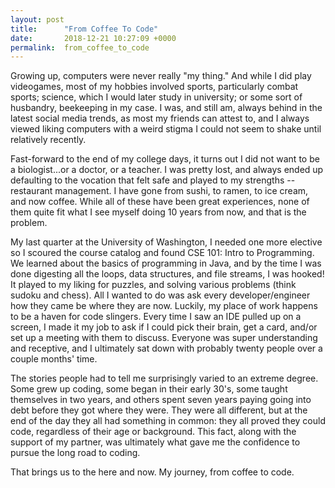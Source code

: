 ```yaml
---
layout: post
title:      "From Coffee To Code"
date:       2018-12-21 10:27:09 +0000
permalink:  from_coffee_to_code
---
```



Growing up, computers were never really "my thing." And while I did play videogames, most of my hobbies involved sports, particularly combat sports; science, which I would later study in university; or some sort of husbandry,  beekeeping in my case. I was, and still am, always behind in the latest social media trends, as most my friends can attest to, and I always viewed liking computers with a weird stigma I could not seem to shake until relatively recently.

Fast-forward to the end of my college days, it turns out I did not want to be a biologist...or a doctor, or a teacher. I was pretty lost, and always ended up defaulting to the vocation that felt safe and played to my strengths -- restaurant management. I have gone from sushi, to ramen, to ice cream, and now coffee. While all of these have been great experiences, none of them quite fit what I see myself doing 10 years from now, and that is the problem. 

My last quarter at the University of Washington, I needed one more elective so I scoured the course catalog and found CSE 101: Intro to Programming. We learned about the basics of programming in Java, and by the time I was done digesting all the loops, data structures, and file streams, I was hooked! It played to my liking for puzzles, and solving various problems (think sudoku and chess). All I wanted to do was ask every developer/engineer how they came be where they are now. Luckily, my place of work happens to be a haven for code slingers. Every time I saw an IDE pulled up on a screen, I made it my job to ask if I could pick their brain, get a card, and/or set up a meeting with them to discuss. Everyone was super understanding and receptive, and I ultimately sat down with probably twenty people over a couple months' time.

The stories people had to tell me surprisingly varied to an extreme degree. Some grew up coding, some began in their early 30's, some taught themselves in two years, and others spent seven years paying going into debt before they got where they were. They were all different, but at the end of the day they all had something in common: they all proved they could code, regardless of their age or background. This fact, along with the support of my partner, was ultimately what gave me the confidence to pursue the long road to coding.

That brings us to the here and now. My journey, from coffee to code.
